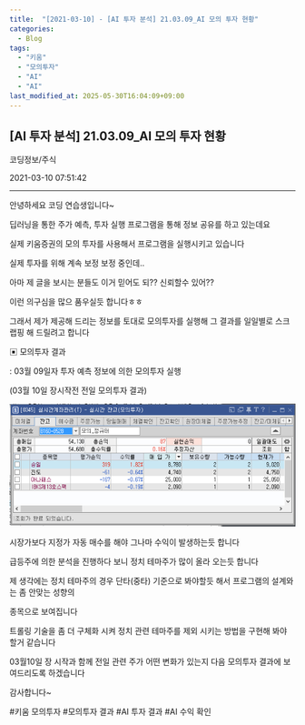 ```yaml
---
title:  "[2021-03-10] - [AI 투자 분석] 21.03.09_AI 모의 투자 현황"
categories:
  - Blog
tags:
  - "키움"
  - "모의투자"
  - "AI"
  - "AI"
last_modified_at: 2025-05-30T16:04:09+09:00
---
```


## [AI 투자 분석] 21.03.09_AI 모의 투자 현황

코딩정보/주식

2021-03-10 07:51:42

* * *

안녕하세요 코딩 연습생입니다~

딥러닝을 통한 주가 예측, 투자 실행 프로그램을 통해 정보 공유를 하고 있는데요

실제 키움증권의 모의 투자를 사용해서 프로그램을 실행시키고 있습니다

실제 투자를 위해 계속 보정 보정 중인데..

아마 제 글을 보시는 분들도 이거 믿어도 되?? 신뢰할수 있어??

이런 의구심을 많으 품우실듯 합니다ㅎㅎ

그래서 제가 제공해 드리는 정보를 토대로 모의투자를 실행해 그 결과를 일일별로 스크랩핑 해 드릴려고 합니다

▣ 모의투자 결과

: 03월 09일자 투자 예측 정보에 의한 모의투자 실행

(03월 10일 장시작전 전일 모의투자 결과)

![](/assets/images/ai_투자_분석_21_03_09_ai_모의_투자_현황/img.png)

시장가보다 지정가 자동 매수를 해야 그나마 수익이 발생하는듯 합니다

급등주에 의한 분석을 진행하다 보니 정치 테마주가 많이 올라 오는듯 합니다

제 생각에는 정치 테마주의 경우 단타(중타) 기준으로 봐야할듯 해서 프로그램의 설계와는 좀 안맞는 성향의

종목으로 보여집니다

트롤링 기술을 좀 더 구체화 시켜 정치 관련 테마주를 제외 시키는 방법을 구현해 봐야 할거 같습니다

03월10일 장 시작과 함께 전일 관련 주가 어떤 변화가 있는지 다음 모의투자 결과에 보여드리도록 하겠습니다

감사합니다~

  

#키움 모의투자 #모의투자 결과 #AI 투자 결과 #AI 수익 확인

